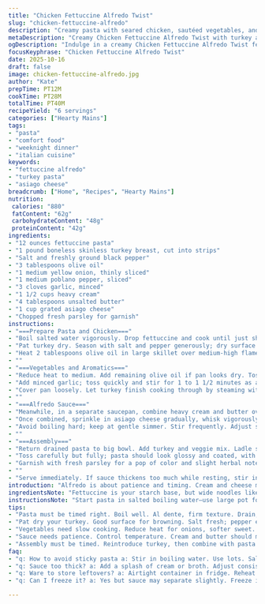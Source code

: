 ```yaml
---
title: "Chicken Fettuccine Alfredo Twist"
slug: "chicken-fettuccine-alfredo"
description: "Creamy pasta with seared chicken, sautéed vegetables, and a rich cheese sauce. Heavy cream and butter form the base with parmesan melted in for depth. Onion and bell peppers add sweetness and texture. Garlic lends aroma but watch the heat to avoid bitterness. The fettuccine cooks separately to al dente before combining. Olive oil sears seasoned chicken until just opaque, then veggies soften in the same pan preserving flavor. Sauce thickens by gentle simmer, careful to whisk and prevent burning. Serve by tossing everything together. Swap chicken for turkey breast, red pepper for poblano, parmesan for asiago for a sharper edge. Timing keyed on visual cues, not clock."
metaDescription: "Creamy Chicken Fettuccine Alfredo Twist with turkey and poblano. Perfect for pasta lovers. Quick to make with rich flavors."
ogDescription: "Indulge in a creamy Chicken Fettuccine Alfredo Twist featuring turkey and poblano peppers. It’s a comforting dish focused on flavor and texture."
focusKeyphrase: "Chicken Fettuccine Alfredo Twist"
date: 2025-10-16
draft: false
image: chicken-fettuccine-alfredo.jpg
author: "Kate"
prepTime: PT12M
cookTime: PT28M
totalTime: PT40M
recipeYield: "6 servings"
categories: ["Hearty Mains"]
tags:
- "pasta"
- "comfort food"
- "weeknight dinner"
- "italian cuisine"
keywords:
- "fettuccine alfredo"
- "turkey pasta"
- "asiago cheese"
breadcrumb: ["Home", "Recipes", "Hearty Mains"]
nutrition: 
 calories: "880"
 fatContent: "62g"
 carbohydrateContent: "48g"
 proteinContent: "42g"
ingredients:
- "12 ounces fettuccine pasta"
- "1 pound boneless skinless turkey breast, cut into strips"
- "Salt and freshly ground black pepper"
- "3 tablespoons olive oil"
- "1 medium yellow onion, thinly sliced"
- "1 medium poblano pepper, sliced"
- "3 cloves garlic, minced"
- "1 1/2 cups heavy cream"
- "4 tablespoons unsalted butter"
- "1 cup grated asiago cheese"
- "Chopped fresh parsley for garnish"
instructions:
- "===Prepare Pasta and Chicken==="
- "Boil salted water vigorously. Drop fettuccine and cook until just shy of al dente; pasta firms with slight chew. Drain well and set aside in colander to avoid mush."
- "Pat turkey dry. Season with salt and pepper generously; dry surface stays tender and browns better."
- "Heat 2 tablespoons olive oil in large skillet over medium-high flame. Lay turkey strips single layer in hot oil; don’t crowd or stir often. Listen for steady sizzle. Flip when one side turns opaque but still moist inside, about 4-5 minutes total. Remove with slotted spoon, drain fat if sticky or smokey. Cover and keep warm."
- ""
- "===Vegetables and Aromatics==="
- "Reduce heat to medium. Add remaining olive oil if pan looks dry. Toss in onion and poblano; stir slow. Onion softens, turning translucent. Poblano wilts but retains slight crunch; about 6 minutes."
- "Add minced garlic; toss quickly and stir for 1 to 1 1/2 minutes as aroma blooms. Garlic burns fast so stay close—brown edges equal bitter taste. Mix turkey back in."
- "Cover pan loosely. Let turkey finish cooking through by steaming with veggies for 4-5 minutes. Check with slice; no pink."
- ""
- "===Alfredo Sauce==="
- "Meanwhile, in a separate saucepan, combine heavy cream and butter over medium heat. Watch butter melt into cream, no rush."
- "Once combined, sprinkle in asiago cheese gradually, whisk vigorously to incorporate smoothly. Cheese adds salt and texture; mix till sauce thickens and is velvety—should coat spoon, not run off immediately."
- "Avoid boiling hard; keep at gentle simmer. Stir frequently. Adjust salt and pepper. Sauce too thick? Add splash of cream or milk."
- ""
- "===Assembly==="
- "Return drained pasta to big bowl. Add turkey and veggie mix. Ladle sauce over promptly to avoid pasta drying out."
- "Toss carefully but fully; pasta should look glossy and coated, with meat and peppers evenly distributed."
- "Garnish with fresh parsley for a pop of color and slight herbal note."
- ""
- "Serve immediately. If sauce thickens too much while resting, stir in splash of warm cream or broth."
introduction: "Alfredo is about patience and timing. Cream and cheese meld only if heat’s controlled, no scorched bits. Chicken—turkey here—gets that edge where outside crisps slightly while inside stays tender. Onion and poblano bring color and subtle spice, no flat flavor allowed. Garlic must only soften; blackened garlic is a quick way to ruin this. Pasta cooks elsewhere, so no sticky mess. Managing all three elements prevents sloppy or bland muck. Remember; heat management is the silent key. Chop smart—thin slices for even cooking, not chunks. A sprinkle of asiago instead of parmesan pushes this over the line into complexity. Keep sauce loose, not gluey. Fresh parsley brightens the entire plate before you even taste it. You’re in control of every sizzling, bubbling moment."
ingredientsNote: "Fettuccine is your starch base, but wide noodles like pappardelle or tagliatelle can work if you want more sauce retention. Turkey breast is a leaner spin on chicken; both handle seasoning the same. Poblano peppers add a mild smoky heat alternative to sweet red peppers; swap back if you don’t want any kick. Asiago cheese contributes sharper tang and melts well but can be replaced with aged gouda or a blend of parmesan and pecorino for different profiles. Heavy cream and butter ratio is crucial to avoid greasy or watery sauce—always start with cold cream and melt butter slowly to keep emulsification stable. Garlic should be fresh; dried powders won’t give aroma and flavor pop. If short on fresh garlic, reduce quantity and add at the end of cooking to avoid burning. Olive oil is standard but avocado oil’s high smoke point is good if your pan runs hot. Get a heavy-bottomed pan to prevent hot spots and scorching. Season generously but taste constantly—cheese adds saltiness. Don’t overlook fresh herbs as a finishing touch—they cut through the richness."
instructionsNote: "Start pasta in salted boiling water—use large pot for freedom to stop sticking. Timing pasta slightly before you need it means you avoid overcooking when assembling last steps. Dry turkey well before season and sear to get crisp edges; wet chicken steams and resists browning. Use a slotted spoon to remove protein to keep oil from burning; if pan gets sticky or smokes, wipe it out or add fresh fat like olive oil. Sweating onion and poblano means cooking slowly until onion is translucent; this unlocks sweetness without caramelization. Garlic needs brief introduction in pan after veggies soften; watch for aroma and pale gold, no brown. Covering pan finishes cooking meat with gentle steam, less tough than flipping nonstop. Sauce requires a gentle hand—melting butter and heating cream slowly avoids splitting. Whisk constantly when adding cheese so it doesn’t clump and cause gritty texture. Adjust thickness by simmer time; sauce should cling to spoon yet pour easily. Assemble off heat, toss carefully; too enthusiastic stirring breaks pasta. Serve hot but let it rest 3 minutes for sauce to settle. If reheating, add splash of cream to loosen sauce."
tips:
- "Pasta must be timed right. Boil well. Al dente, firm texture. Drain; avoid mush. Toss with sauce immediately. Keep the fettuccine glossy. Sometimes re-season after cooking."
- "Pat dry your turkey. Good surface for browning. Salt fresh; pepper enhances. Single layer in the pan helps crisp edges. Don't overcrowd. Flip when opaque, juicy inside."
- "Vegetables need slow cooking. Reduce heat for onions, softer sweet. Poblano for mild spice. Toss garlic in after veggies. Don’t let garlic burn. Watch closely, quick timing counts."
- "Sauce needs patience. Control temperature. Cream and butter should meld—no boiling. Whisk in asiago gradually. Sauce must coat spoon without running off. Adjust thickness mid-cooking."
- "Assembly must be timed. Reintroduce turkey, then combine with pasta gently. Toss together with sauce quickly. Herbs boost colors and freshness. Skip heavy piling."
faq:
- "q: How to avoid sticky pasta a: Stir in boiling water. Use lots. Salt well. Drain before mush forms. Toss with sauce right after draining."
- "q: Sauce too thick? a: Add a splash of cream or broth. Adjust consistency for better cling. Don't panic; just whisk and simmer again."
- "q: Ware to store leftovers? a: Airtight container in fridge. Reheat gently, splash cream. Microwave works, but use low heat. Avoid overcooking again."
- "q: Can I freeze it? a: Yes but sauce may separate slightly. Freeze in portions. Thaw overnight when ready. Reheat carefully to maintain texture."

---
```

